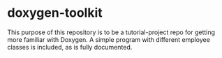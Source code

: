 # doxygen-toolkit

This purpose of this repository is to be a tutorial-project repo for getting more familiar with Doxygen.
A simple program with different employee classes is included, as is fully documented.